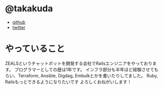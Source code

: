 # @takakuda

- [github](https://github.com/takakuda)
- [twitter](https://twitter.com/kutaike1504?lang=ja)

# やっていること

ZEALSというチャットボットを開発する会社でRailsエンジニアをやっております。
プログラマーとしての歴は1年です。
インフラ部分も半年ほど経験させてもらい、Terraform, Ansible, Digdag, Embulkとかを書いたりしてました。
Ruby, Railsもっとできるようになりたいです
よろしくおねがいします！
